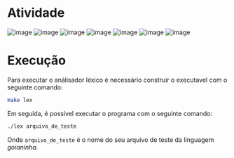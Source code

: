 # Atividade

![image](./source/images/1-AnalisadorLexico-1.png)
![image](./source/images/1-AnalisadorLexico-2.png)
![image](./source/images/1-AnalisadorLexico-3.png)
![image](./source/images/1-AnalisadorLexico-4.png)
![image](./source/images/1-AnalisadorLexico-5.png)
![image](./source/images/1-AnalisadorLexico-6.png)
![image](./source/images/1-AnalisadorLexico-7.png)


# Execução

Para executar o análisador léxico é necessário construir o executavel com o seguinte comando:

```bash
make lex
```

Em seguida, é possível executar o programa com o seguinte comando:

```bash
./lex arquivo_de_teste
```

Onde `arquivo_de_teste` é o nome do seu arquivo de teste da linguagem *goianinha*.